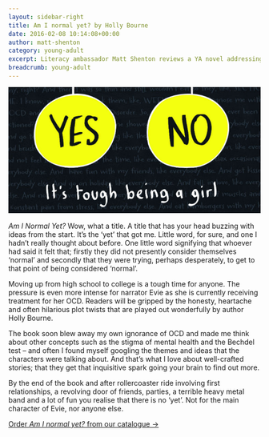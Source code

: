 ```yaml
---
layout: sidebar-right
title: Am I normal yet? by Holly Bourne
date: 2016-02-08 10:14:08+00:00
author: matt-shenton
category: young-adult
excerpt: Literacy ambassador Matt Shenton reviews a YA novel addressing OCD.
breadcrumb: young-adult
---
```

![Am I normal yet? by Holly Bourne](/images/featured/featured-am-i-normal-yet.jpg)

<cite>Am I Normal Yet?</cite> Wow, what a title. A title that has your head buzzing with ideas from the start. It’s the ‘yet’ that got me. Little word, for sure, and one I hadn’t really thought about before. One little word signifying that whoever had said it felt that; firstly they did not presently consider themselves ‘normal’ and secondly that they were trying, perhaps desperately, to get to that point of being considered ‘normal’.

Moving up from high school to college is a tough time for anyone. The pressure is even more intense for narrator Evie as she is currently receiving treatment for her OCD. Readers will be gripped by the honesty, heartache and often hilarious plot twists that are played out wonderfully by author Holly Bourne.

The book soon blew away my own ignorance of OCD and made me think about other concepts such as the stigma of mental health and the Bechdel test – and often I found myself googling the themes and ideas that the characters were talking about. And that’s what I love about well-crafted stories; that they get that inquisitive spark going your brain to find out more.

By the end of the book and after rollercoaster ride involving first relationships, a revolving door of friends, parties, a terrible heavy metal band and a lot of fun you realise that there is no ‘yet’. Not for the main character of Evie, nor anyone else.

[Order <cite>Am I normal yet?</cite> from our catalogue →](https://suffolk.spydus.co.uk/cgi-bin/spydus.exe/ENQ/OPAC/BIBENQ/6176020?QRY=CTIBIB%3C%20IRN(51020055)&QRYTEXT=Am%20I%20normal%20yet%3F)
